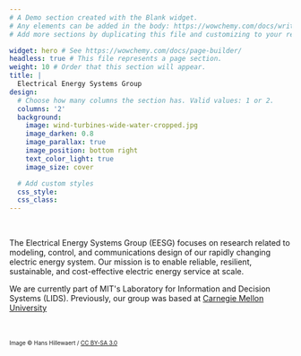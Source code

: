 ```yaml
---
# A Demo section created with the Blank widget.
# Any elements can be added in the body: https://wowchemy.com/docs/writing-markdown-latex/
# Add more sections by duplicating this file and customizing to your requirements.

widget: hero # See https://wowchemy.com/docs/page-builder/
headless: true # This file represents a page section.
weight: 10 # Order that this section will appear.
title: |
  Electrical Energy Systems Group
design:
  # Choose how many columns the section has. Valid values: 1 or 2.
  columns: '2'
  background:
    image: wind-turbines-wide-water-cropped.jpg
    image_darken: 0.8
    image_parallax: true
    image_position: bottom right
    text_color_light: true
    image_size: cover

  # Add custom styles
  css_style:
  css_class:
---
```


<br>

The Electrical Energy Systems Group (EESG) focuses on research related to
modeling, control, and communications design of our rapidly changing
electric energy system. Our mission is to enable reliable, resilient,
sustainable, and cost-effective electric energy service at scale.

We are currently part of MIT's Laboratory for Information and Decision Systems (LIDS). Previously, our group was based at [Carnegie Mellon University](http://www.eesg.ece.cmu.edu/index.php)

<br>
<br>

<div style="text-align: left; font-size: x-small"> Image © Hans Hillewaert /
  <a href="https://creativecommons.org/licenses/by-sa/3.0/">CC BY-SA 3.0</a>
</div>